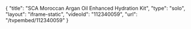 {
    "title": "SCA Moroccan Argan Oil Enhanced Hydration Kit",
    "type": "solo",
    "layout": "iframe-static",
    "videoId": "112340059",
    "url": "\/tvpembed\/112340059"
}